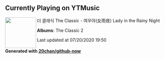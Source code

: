 ## Currently Playing on YTMusic

[<img align="left" width="100" src="https://lh3.googleusercontent.com/c6553NquTdnb4ZMJ6yUA9mDOzubmqNxsIHp1S032KM02mPggsJr-1fk-t4Q5ZVtlIPCF4hceT0YWK747">](https://music.youtube.com/channel/UCWcmyip0QpiHbWxm0P16ccg)

더 클래식 The Classic - 여우야(女雨夜) Lady in the Rainy Night

**Albums**: The Classic 2

Last updated at 07/20/2020 19:50

#### Generated with [20chan/github-now](https://github.com/20chan/github-now)


<!--
**20chan/20chan** is a ✨ _special_ ✨ repository because its `README.md` (this file) appears on your GitHub profile.

Here are some ideas to get you started:

- 🔭 I’m currently working on ...
- 🌱 I’m currently learning ...
- 👯 I’m looking to collaborate on ...
- 🤔 I’m looking for help with ...
- 💬 Ask me about ...
- 📫 How to reach me: ...
- 😄 Pronouns: ...
- ⚡ Fun fact: ...
-->

